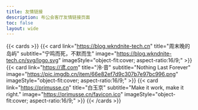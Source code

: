 ```yaml
---
title: 友情链接
description: 布公会客厅友情链接页面
toc: false
layout: wide
---
```


<div class="hx:mt-12"></div>

{{< cards >}}
    {{< card
        link="https://blog.wkndnite-tech.cn"
        title="周末晚的岛屿"
        subtitle="宁鸣而死，不默而生"
        image="https://blog.wkndnite-tech.cn/svg/logo.svg"
        imageStyle="object-fit:cover; aspect-ratio:16/9;"
    >}}
    {{< card
        link="https://鸢.com"
        title="泠·音"
        subtitle="Nothing Last Forever"
        image="https://pic.imgdb.cn/item/66e82ef7d9c307b7e97bc996.png"
        imageStyle="object-fit:cover; aspect-ratio:16/9;"
    >}}
    {{< card
        link="https://primusse.cn"
        title="白玉京"
        subtitle="Make it work, make it right."
        image="https://primusse.cn/favicon.ico"
        imageStyle="object-fit:cover; aspect-ratio:16/9;"
    >}}
{{< /cards >}}